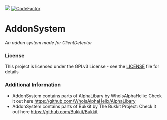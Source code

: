 [![](https://img.shields.io/badge/license-GPLv3-blue)](https://github.com/Sportkanone123/AddonSystem/blob/master/LICENSE)
[![CodeFactor](https://www.codefactor.io/repository/github/sportkanone123/addonsystem/badge/master)](https://www.codefactor.io/repository/github/sportkanone123/addonsystem/overview/master)

# AddonSystem
*An addon system made for ClientDetector*

### License
This project is licensed under the GPLv3 License - see the [LICENSE](https://github.com/Sportkanone123/AddonSystem/blob/master/LICENSE) file for details

### Additional Information
- AddonSystem contains parts of AlphaLibary by WhoIsAlphaHelix: Check it out here https://github.com/WhoIsAlphaHelix/AlphaLibary
- AddonSystem contains parts of Bukkit by The Bukkit Project: Check it out here https://github.com/Bukkit/Bukkit

